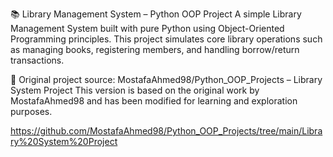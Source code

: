 📚 Library Management System – Python OOP Project
A simple Library Management System built with pure Python using Object-Oriented Programming principles. This project simulates core library operations such as managing books, registering members, and handling borrow/return transactions.

🔗 Original project source: MostafaAhmed98/Python_OOP_Projects – Library System Project
This version is based on the original work by MostafaAhmed98 and has been modified for learning and exploration purposes. 

https://github.com/MostafaAhmed98/Python_OOP_Projects/tree/main/Library%20System%20Project

